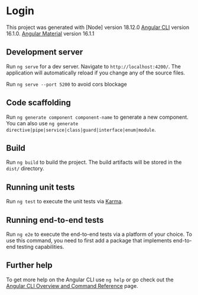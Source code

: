 # Login

This project was generated with
[Node] version 18.12.0
[Angular CLI](https://github.com/angular/angular-cli) version 16.1.0.
[Angular Material](https://material.angular.io/) version 16.1.1

## Development server

Run `ng serve` for a dev server. Navigate to `http://localhost:4200/`. The application will automatically reload if you change any of the source files.

Run `ng serve --port 5200` to avoid cors blockage

## Code scaffolding

Run `ng generate component component-name` to generate a new component. You can also use `ng generate directive|pipe|service|class|guard|interface|enum|module`.

## Build

Run `ng build` to build the project. The build artifacts will be stored in the `dist/` directory.

## Running unit tests

Run `ng test` to execute the unit tests via [Karma](https://karma-runner.github.io).

## Running end-to-end tests

Run `ng e2e` to execute the end-to-end tests via a platform of your choice. To use this command, you need to first add a package that implements end-to-end testing capabilities.

## Further help

To get more help on the Angular CLI use `ng help` or go check out the [Angular CLI Overview and Command Reference](https://angular.io/cli) page.
